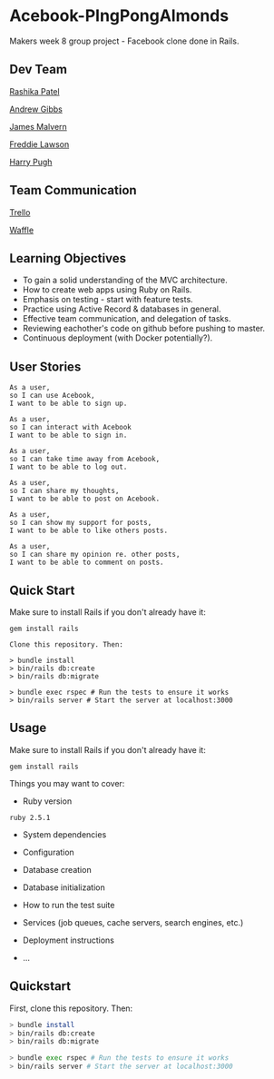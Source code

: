 # Acebook-PIngPongAlmonds
Makers week 8 group project - Facebook clone done in Rails.

## Dev Team

[Rashika Patel](https://github.com/cbp10)

[Andrew Gibbs](https://github.com/SecretSurfSpot)

[James Malvern](https://github.com/jdm79)

[Freddie Lawson](https://github.com/freddie1221)

[Harry Pugh](https://github.com/hjpugh)

## Team Communication

[Trello](https://trello.com/b/3i0RY2zH/pingpongalmonds)

[Waffle](https://waffle.io/hjpugh/Acebook-PIngPongAlmonds)

## Learning Objectives
 - To gain a solid understanding of the MVC architecture.
 - How to create web apps using Ruby on Rails.
 - Emphasis on testing - start with feature tests.
 - Practice using Active Record & databases in general.
 - Effective team communication, and delegation of tasks.
 - Reviewing eachother's code on github before pushing to master.
 - Continuous deployment (with Docker potentially?).

## User Stories
```
As a user,
so I can use Acebook,
I want to be able to sign up.

As a user,
so I can interact with Acebook
I want to be able to sign in.

As a user,
so I can take time away from Acebook,
I want to be able to log out.

As a user,
so I can share my thoughts,
I want to be able to post on Acebook.

As a user,
so I can show my support for posts,
I want to be able to like others posts.

As a user,
so I can share my opinion re. other posts,
I want to be able to comment on posts.
```

## Quick Start

Make sure to install Rails if you don't already have it:

```
gem install rails

Clone this repository. Then:

> bundle install
> bin/rails db:create
> bin/rails db:migrate

> bundle exec rspec # Run the tests to ensure it works
> bin/rails server # Start the server at localhost:3000

```


## Usage
 
 Make sure to install Rails if you don't already have it: 
 ```
 gem install rails
 ```
 
 Things you may want to cover:

* Ruby version

```
ruby 2.5.1
```
* System dependencies

* Configuration

* Database creation

* Database initialization

* How to run the test suite

* Services (job queues, cache servers, search engines, etc.)

* Deployment instructions

* ...

## Quickstart

First, clone this repository. Then:

```bash
> bundle install
> bin/rails db:create
> bin/rails db:migrate

> bundle exec rspec # Run the tests to ensure it works
> bin/rails server # Start the server at localhost:3000
```
